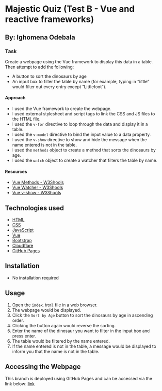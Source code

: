 # Majestic Quiz (Test B - Vue and reactive frameworks)

## By: Ighomena Odebala

### Task
Create a webpage using the Vue framework to display this data in a table. Then attempt to add the following:
- A button to sort the dinosaurs by age
- An input box to filter the table by name (for example, typing in “little” would filter out every entry except “Littlefoot”).

#### Approach
- I used the Vue framework to create the webpage.
- I used external stylesheet and script tags to link the CSS and JS files to the HTML file.
- I used the `v-for` directive to loop through the data and display it in a table.
- I used the `v-model` directive to bind the input value to a data property.
- I used the `v-show` directive to show and hide the message when the name entered is not in the table.
- I used the `methods` object to create a method that sorts the dinosaurs by age.
- I used the `watch` object to create a watcher that filters the table by name.

#### Resources
- [Vue Methods - W3Shools](https://www.w3schools.com/vue/vue_methods.php)
- [Vue Watcher - W3Shools](https://www.w3schools.com/vue/vue_watchers.php)
- [Vue v-show - W3Shools](https://www.w3schools.com/vue/vue_v-show.php)

## Technologies used
- [HTML](https://www.w3.org/html/)
- [CSS](https://www.w3.org/css/)
- [JavaScript](https://www.javascript.com/)
- [Vue](https://vuejs.org/)
- [Bootstrap](https://getbootstrap.com/)
- [Cloudflare](https://www.cloudflare.com/)
- [GitHub Pages](https://pages.github.com/)

## Installation
- No installation required

## Usage
1. Open the `index.html` file in a web browser.
2. The webpage would be displayed.
3. Click the `Sort by Age` button to sort the dinosaurs by age in ascending order.
4. Clicking the button again would reverse the sorting.
5. Enter the name of the dinosaur you want to filter in the input box and press enter.
6. The table would be filtered by the name entered.
7. If the name entered is not in the table, a message would be displayed to inform you that the name is not in the table.

## Accessing the Webpage
This branch is deployed using GitHub Pages and can be accessed via the link below:
[link](https://vue.ighomena.me)